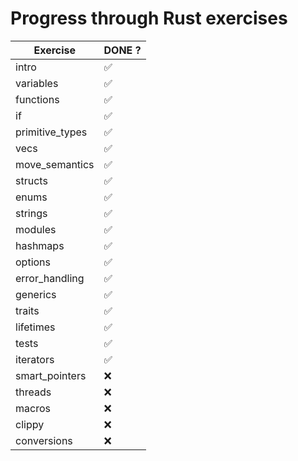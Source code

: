 # Progress through Rust exercises

| Exercise               |  DONE ? |
| ---------------------- | ------- |
| intro                  |   ✅   |
| variables              |   ✅   |
| functions              |   ✅   |
| if                     |   ✅   |
| primitive_types        |   ✅   |
| vecs                   |   ✅   |
| move_semantics         |   ✅   |
| structs                |   ✅   |
| enums                  |   ✅   |
| strings                |   ✅   |
| modules                |   ✅   |
| hashmaps               |   ✅   |
| options                |   ✅   |
| error_handling         |   ✅   |
| generics               |   ✅   |
| traits                 |   ✅   |
| lifetimes              |   ✅   |
| tests                  |   ✅   |
| iterators              |   ✅   |
| smart_pointers         |   ❌   |
| threads                |   ❌   |
| macros                 |   ❌   |
| clippy                 |   ❌   |
| conversions            |   ❌   |